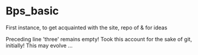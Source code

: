 # Bps_basic
First instance, to get acquainted with the site, repo of &amp; for ideas

Preceding line 'three' remains empty!
Took this account for the sake of git, initially!
This may evolve ...
